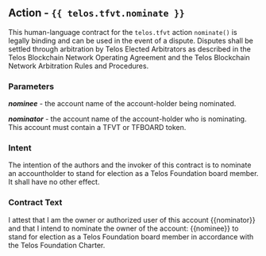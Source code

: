## Action - `{{ telos.tfvt.nominate }}`

This human-language contract for the `telos.tfvt` action `nominate()` is legally binding and can be used in the event of a dispute. Disputes shall be settled through arbitration by Telos Elected Arbitrators as described in the Telos Blockchain Network Operating Agreement and the Telos Blockchain Network Arbitration Rules and Procedures.

### Parameters

_**nominee**_ - the account name of the account-holder being nominated.

_**nominator**_ - the account name of the account-holder who is nominating. This account must contain a TFVT or TFBOARD token.

### Intent

The intention of the authors and the invoker of this contract is to nominate an accountholder to stand for election as a Telos Foundation board member. It shall have no other effect.

### Contract Text

I attest that I am the owner or authorized user of this account {{nominator}} and that I intend to nominate the owner of the account: {{nominee}} to stand for election as a Telos Foundation board member in accordance with the Telos Foundation Charter.
